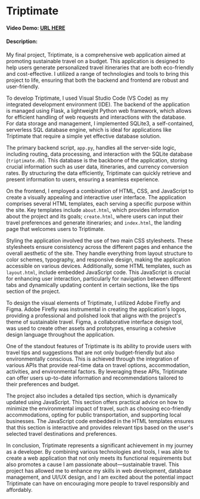 # Triptimate

#### Video Demo: [URL HERE](https://youtu.be/uoB3uE_WLIM)

#### Description:
My final project, Triptimate, is a comprehensive web application aimed at promoting sustainable travel on a budget. This application is designed to help users generate personalized travel itineraries that are both eco-friendly and cost-effective. I utilized a range of technologies and tools to bring this project to life, ensuring that both the backend and frontend are robust and user-friendly.

To develop Triptimate, I used Visual Studio Code (VS Code) as my integrated development environment (IDE). The backend of the application is managed using Flask, a lightweight Python web framework, which allows for efficient handling of web requests and interactions with the database. For data storage and management, I implemented SQLite3, a self-contained, serverless SQL database engine, which is ideal for applications like Triptimate that require a simple yet effective database solution.

The primary backend script, `app.py`, handles all the server-side logic, including routing, data processing, and interaction with the SQLite database (`triptimate.db`). This database is the backbone of the application, storing crucial information such as user data, itineraries, and currency conversion rates. By structuring the data efficiently, Triptimate can quickly retrieve and present information to users, ensuring a seamless experience.

On the frontend, I employed a combination of HTML, CSS, and JavaScript to create a visually appealing and interactive user interface. The application comprises several HTML templates, each serving a specific purpose within the site. Key templates include `about.html`, which provides information about the project and its goals; `create.html`, where users can input their travel preferences and generate itineraries; and `index.html`, the landing page that welcomes users to Triptimate.

Styling the application involved the use of two main CSS stylesheets. These stylesheets ensure consistency across the different pages and enhance the overall aesthetic of the site. They handle everything from layout structure to color schemes, typography, and responsive design, making the application accessible on various devices. Additionally, some HTML templates, such as `layout.html`, include embedded JavaScript code. This JavaScript is crucial for enhancing user interaction, particularly for navigation between different tabs and dynamically updating content in certain sections, like the tips section of the project.

To design the visual elements of Triptimate, I utilized Adobe Firefly and Figma. Adobe Firefly was instrumental in creating the application's logos, providing a professional and polished look that aligns with the project's theme of sustainable travel. Figma, a collaborative interface design tool, was used to create other assets and prototypes, ensuring a cohesive design language throughout the application.

One of the standout features of Triptimate is its ability to provide users with travel tips and suggestions that are not only budget-friendly but also environmentally conscious. This is achieved through the integration of various APIs that provide real-time data on travel options, accommodation, activities, and environmental factors. By leveraging these APIs, Triptimate can offer users up-to-date information and recommendations tailored to their preferences and budget.

The project also includes a detailed tips section, which is dynamically updated using JavaScript. This section offers practical advice on how to minimize the environmental impact of travel, such as choosing eco-friendly accommodations, opting for public transportation, and supporting local businesses. The JavaScript code embedded in the HTML templates ensures that this section is interactive and provides relevant tips based on the user's selected travel destinations and preferences.

In conclusion, Triptimate represents a significant achievement in my journey as a developer. By combining various technologies and tools, I was able to create a web application that not only meets its functional requirements but also promotes a cause I am passionate about—sustainable travel. This project has allowed me to enhance my skills in web development, database management, and UI/UX design, and I am excited about the potential impact Triptimate can have on encouraging more people to travel responsibly and affordably.
